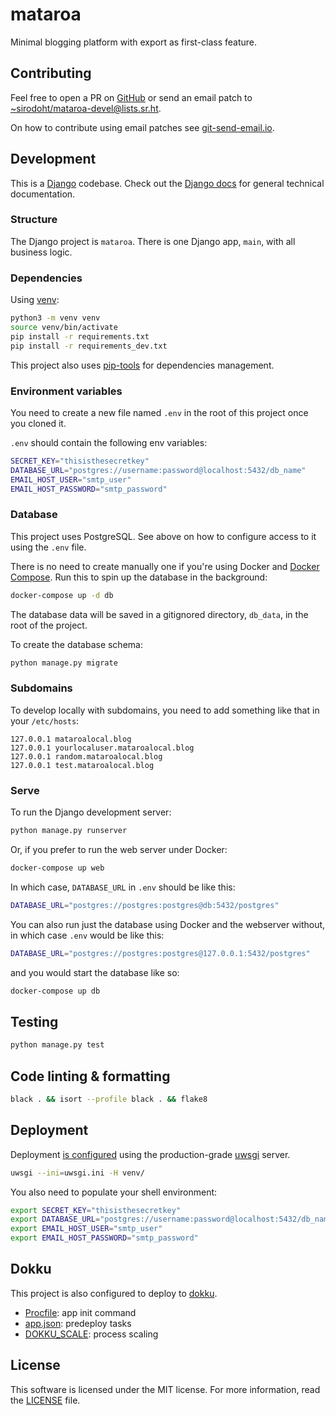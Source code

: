# mataroa

Minimal blogging platform with export as first-class feature.

## Contributing

Feel free to open a PR on [GitHub](https://github.com/sirodoht/mataroa/fork) or
send an email patch to [~sirodoht/mataroa-devel@lists.sr.ht](~sirodoht/mataroa-devel@lists.sr.ht).

On how to contribute using email patches see [git-send-email.io](https://git-send-email.io/).

## Development

This is a [Django](https://www.djangoproject.com/) codebase. Check out the
[Django docs](https://docs.djangoproject.com/) for general technical documentation.

### Structure

The Django project is `mataroa`. There is one Django app, `main`,  with all business logic.

### Dependencies

Using [venv](https://docs.python.org/3/library/venv.html):

```sh
python3 -m venv venv
source venv/bin/activate
pip install -r requirements.txt
pip install -r requirements_dev.txt
```

This project also uses [pip-tools](https://github.com/jazzband/pip-tools) for
dependencies management.

### Environment variables

You need to create a new file named `.env` in the root of this project once you cloned it.

`.env` should contain the following env variables:

```sh
SECRET_KEY="thisisthesecretkey"
DATABASE_URL="postgres://username:password@localhost:5432/db_name"
EMAIL_HOST_USER="smtp_user"
EMAIL_HOST_PASSWORD="smtp_password"
```

### Database

This project uses PostgreSQL. See above on how to configure access to it using
the `.env` file.

There is no need to create manually one if you're using Docker and
[Docker Compose](https://docs.docker.com/compose/). Run this to spin up the
database in the background:

```sh
docker-compose up -d db
```

The database data will be saved in a gitignored directory, `db_data`, in the root of
the project.

To create the database schema:

```sh
python manage.py migrate
```

### Subdomains

To develop locally with subdomains, you need to add something like that in your `/etc/hosts`:

```
127.0.0.1 mataroalocal.blog
127.0.0.1 yourlocaluser.mataroalocal.blog
127.0.0.1 random.mataroalocal.blog
127.0.0.1 test.mataroalocal.blog 
```

### Serve

To run the Django development server:

```sh
python manage.py runserver
```

Or, if you prefer to run the web server under Docker:

```sh
docker-compose up web
```

In which case, `DATABASE_URL` in `.env` should be like this:

```sh
DATABASE_URL="postgres://postgres:postgres@db:5432/postgres"
```

You can also run just the database using Docker and the webserver without,
in which case `.env` would be like this:

```sh
DATABASE_URL="postgres://postgres:postgres@127.0.0.1:5432/postgres"
```

and you would start the database like so:

```sh
docker-compose up db
```

## Testing

```sh
python manage.py test
```

## Code linting & formatting

```sh
black . && isort --profile black . && flake8
```

## Deployment

Deployment [is configured](uwsgi.ini) using the production-grade
[uwsgi](https://uwsgi-docs.readthedocs.io/en/latest/) server.

```sh
uwsgi --ini=uwsgi.ini -H venv/
```

You also need to populate your shell environment:

```sh
export SECRET_KEY="thisisthesecretkey"
export DATABASE_URL="postgres://username:password@localhost:5432/db_name"
export EMAIL_HOST_USER="smtp_user"
export EMAIL_HOST_PASSWORD="smtp_password"
```

## Dokku

This project is also configured to deploy to [dokku](http://dokku.viewdocs.io/dokku/).

* [Procfile](Procfile): app init command
* [app.json](app.json): predeploy tasks
* [DOKKU_SCALE](DOKKU_SCALE): process scaling

## License

This software is licensed under the MIT license.
For more information, read the [LICENSE](LICENSE) file.
